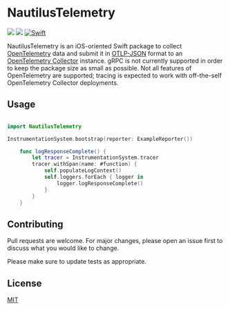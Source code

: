 # NautilusTelemetry

[![](https://img.shields.io/endpoint?url=https%3A%2F%2Fswiftpackageindex.com%2Fapi%2Fpackages%2FeBay%2FNautilusTelemetry%2Fbadge%3Ftype%3Dswift-versions)](https://swiftpackageindex.com/eBay/NautilusTelemetry) [![](https://img.shields.io/endpoint?url=https%3A%2F%2Fswiftpackageindex.com%2Fapi%2Fpackages%2FeBay%2FNautilusTelemetry%2Fbadge%3Ftype%3Dplatforms)](https://swiftpackageindex.com/eBay/NautilusTelemetry) [![Swift](https://github.com/eBay/NautilusTelemetry/actions/workflows/swift.yml/badge.svg)](https://github.com/eBay/NautilusTelemetry/actions/workflows/swift.yml)

NautilusTelemetry is an iOS-oriented Swift package to collect [OpenTelemetry](https://github.com/open-telemetry) data and submit it in [OTLP-JSON](https://github.com/open-telemetry/opentelemetry-specification/blob/main/specification/protocol/otlp.md) format to an [OpenTelemetry Collector](https://github.com/open-telemetry/opentelemetry-collector) instance. gRPC is not currently supported in order to keep the package size as small as possible. Not all features of OpenTelemetry are supported; tracing is expected to work with off-the-self OpenTelemetry Collector deployments.

## Usage

```swift

import NautilusTelemetry

InstrumentationSystem.bootstrap(reporter: ExampleReporter())

	func logResponseComplete() {
		let tracer = InstrumentationSystem.tracer
		tracer.withSpan(name: #function) {
			self.populateLogContext()
			self.loggers.forEach { logger in
				logger.logResponseComplete()
			}
		}
	}

```

## Contributing
Pull requests are welcome. For major changes, please open an issue first to discuss what you would like to change.

Please make sure to update tests as appropriate.


## License
[MIT](https://choosealicense.com/licenses/mit/)
